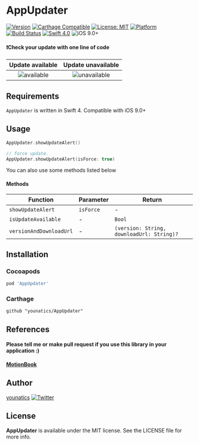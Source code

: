 # AppUpdater 

[![Version](https://img.shields.io/cocoapods/v/AppUpdater.svg?style=flat)](http://cocoapods.org/pods/AppUpdater)
[![Carthage Compatible](https://img.shields.io/badge/Carthage-compatible-4BC51D.svg?style=flat)](https://github.com/Carthage/Carthage)
[![License: MIT](https://img.shields.io/badge/license-MIT-blue.svg?style=flat)](https://github.com/younatics/AppUpdater/blob/master/LICENSE)
[![Platform](https://img.shields.io/cocoapods/p/AppUpdater.svg?style=flat)](http://cocoapods.org/pods/AppUpdater)
[![Build Status](https://travis-ci.org/younatics/AppUpdater.svg?branch=master)](https://travis-ci.org/younatics/AppUpdater)
[![Swift 4.0](https://img.shields.io/badge/Swift-4.0-orange.svg?style=flat)](https://developer.apple.com/swift/)
![iOS 9.0+](https://img.shields.io/badge/iOS-9.0%2B-blue.svg)

#### ❗️Check your update with one line of code
| Update available | Update unavailable |
| :--------------: | :----------: |
| ![available](https://github.com/younatics/AppUpdater/blob/master/Images/update_on.gif) | ![unavailable](https://github.com/younatics/AppUpdater/blob/master/Images/update_off.gif) |

## Requirements
`AppUpdater` is written in Swift 4. Compatible with iOS 9.0+

## Usage
```Swift
AppUpdater.showUpdateAlert()

// force update.
AppUpdater.showUpdateAlert(isForce: true)
```
You can also use some methods listed below

#### Methods

| Function | Parameter | Return |
| -------- | --------- | ------ |
| `showUpdateAlert` | `isForce` | - |
| `isUpdateAvailable` | - | `Bool` |
| `versionAndDownloadUrl` | - | `(version: String, downloadUrl: String)?` |

## Installation
### Cocoapods
```ruby
pod 'AppUpdater'
```
### Carthage
```
github "younatics/AppUpdater"
```

## References
#### Please tell me or make pull request if you use this library in your application :) 
#### [MotionBook](https://appsto.re/kr/8yv1hb.i)

## Author
[younatics](https://twitter.com/younatics)
<a href="http://twitter.com/younatics" target="_blank"><img alt="Twitter" src="https://img.shields.io/twitter/follow/younatics.svg?style=social&label=Follow"></a>

## License
**AppUpdater** is available under the MIT license. See the LICENSE file for more info.
